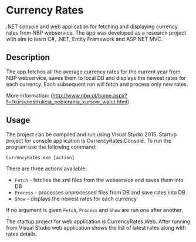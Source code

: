 # Currency Rates
.NET console and web application for fetching and displaying currency rates from NBP webservice. The app was developed as a research project with aim to learn C#, .NET, Entity Framework and ASP.NET MVC.

## Description
The app fetches all the average currency rates for the current year from NBP webservice, saves them to local DB and displays the newest rates for each currency. Each subsequent run will fetch and process only new rates.

More information: (http://www.nbp.pl/home.aspx?f=/kursy/instrukcja_pobierania_kursow_walut.html)

## Usage
The project can be compiled and run using Visual Studio 2015. Startup project for console application is CurrencyRates.Console. To run the program use the following command:

```
CurrencyRates.exe [action]
```

There are three actions available:
- ```Fetch``` - fetches the xml files from the webservice and saves them into DB
- ```Process``` - processes unprocessed files from DB and save rates into DB
- ```Show``` - displays the newest rates for each currency

If no argument is given ```Fetch```, ```Process``` and ```Show``` are run one after another.

The startup project for web application is CurrencyRates.Web. After running from Visual Studio web application shows the list of latest rates along with rates details.  



